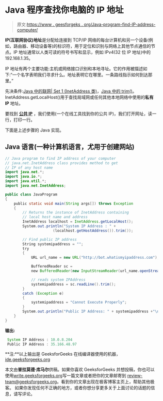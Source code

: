 # Java 程序查找你电脑的 IP 地址

> 原文:[https://www . geesforgeks . org/Java-program-find-IP-address-computer/](https://www.geeksforgeeks.org/java-program-find-ip-address-computer/)

**IP(互联网协议)地址**是分配给连接到 TCP/IP 网络的每台计算机和另一个设备(例如，路由器、移动设备等)的标识符，用于定位和识别与网络上其他节点通信的节点。IP 地址通常以人类可读的符号书写和显示，例如 IPv4(32 位 IP 地址)中的 192.168.1.35。

IP 地址有两个主要功能:主机或网络接口识别和本地寻址。它的作用被描述如下:“一个名字表明我们寻求什么。地址表明它在哪里。一条路线指示如何到达那里。”

先决条件:[Java 中的联网| Set 1 (InetAddress 类)](https://www.geeksforgeeks.org/networking-class-in-java/)，[Java 中的 trim()](https://www.geeksforgeeks.org/trim-remove-leading-trailing-spaces-string-java/)。
InetAddress.getLocalHost()用于查找局域网或任何其他本地网络中使用的**私有 IP** 地址。

要找到 [**公共 IP**](https://en.wikipedia.org/wiki/IP_address#Public_address) ，我们使用(一个在线工具找到你的公共 IP)，我们打开网址，读一行，打印一行。

下面是上述步骤的 Java 实现。

## Java 语言(一种计算机语言，尤用于创建网站)

```java
// Java program to find IP address of your computer
// java.net.InetAddress class provides method to get
// IP of any host name
import java.net.*;
import java.io.*;
import java.util.*;
import java.net.InetAddress;

public class JavaProgram
{
    public static void main(String args[]) throws Exception
    {
        // Returns the instance of InetAddress containing
        // local host name and address
        InetAddress localhost = InetAddress.getLocalHost();
        System.out.println("System IP Address : " +
                      (localhost.getHostAddress()).trim());

        // Find public IP address
        String systemipaddress = "";
        try
        {
            URL url_name = new URL("http://bot.whatismyipaddress.com");

            BufferedReader sc =
            new BufferedReader(new InputStreamReader(url_name.openStream()));

            // reads system IPAddress
            systemipaddress = sc.readLine().trim();
        }
        catch (Exception e)
        {
            systemipaddress = "Cannot Execute Properly";
        }
        System.out.println("Public IP Address: " + systemipaddress +"\n");
    }
}
```

**输出:**

```java
 System IP Address : 10.0.8.204
 Public IP Address : 35.166.48.97
```

**注:**以上输出是 GeeksforGeeks 在线编译器使用的机器，[ide.geeksforgeeks.org](https://ide.geeksforgeeks.org/)

本文由**普拉莫德·库马尔**供稿。如果你喜欢 GeeksforGeeks 并想投稿，你也可以使用[write.geeksforgeeks.org](https://write.geeksforgeeks.org)写一篇文章或者把你的文章邮寄到 review-team@geeksforgeeks.org。看到你的文章出现在极客博客主页上，帮助其他极客。
如果你发现任何不正确的地方，或者你想分享更多关于上面讨论的话题的信息，请写评论。
